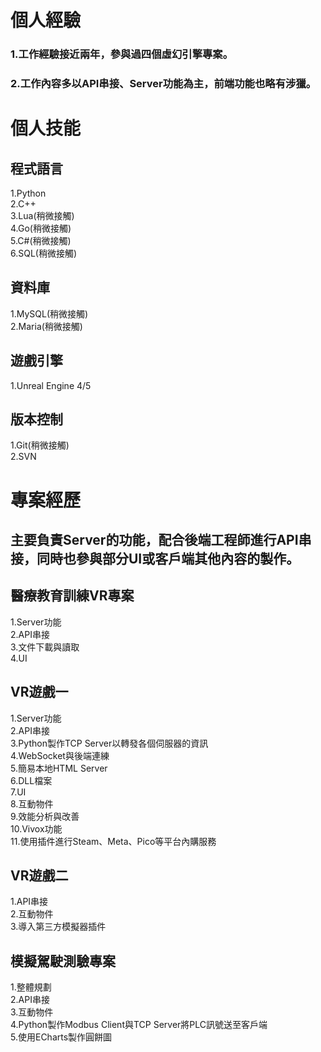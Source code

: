 # 個人經驗
### 1.工作經驗接近兩年，參與過四個虛幻引擎專案。  
### 2.工作內容多以API串接、Server功能為主，前端功能也略有涉獵。
# 個人技能
## 程式語言
1.Python  
2.C++  
3.Lua(稍微接觸)  
4.Go(稍微接觸)  
5.C#(稍微接觸)  
6.SQL(稍微接觸)  
## 資料庫
1.MySQL(稍微接觸)  
2.Maria(稍微接觸)  
## 遊戲引擎
1.Unreal Engine 4/5  
## 版本控制
1.Git(稍微接觸)  
2.SVN
# 專案經歷
## 主要負責Server的功能，配合後端工程師進行API串接，同時也參與部分UI或客戶端其他內容的製作。
## 醫療教育訓練VR專案
1.Server功能  
2.API串接  
3.文件下載與讀取  
4.UI
## VR遊戲一
1.Server功能  
2.API串接  
3.Python製作TCP Server以轉發各個伺服器的資訊  
4.WebSocket與後端連練  
5.簡易本地HTML Server  
6.DLL檔案  
7.UI  
8.互動物件  
9.效能分析與改善  
10.Vivox功能  
11.使用插件進行Steam、Meta、Pico等平台內購服務
## VR遊戲二
1.API串接  
2.互動物件  
3.導入第三方模擬器插件  
## 模擬駕駛測驗專案
1.整體規劃  
2.API串接  
3.互動物件  
4.Python製作Modbus Client與TCP Server將PLC訊號送至客戶端  
5.使用ECharts製作圓餅圖
